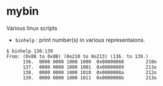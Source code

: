 # mybin

Various linux scripts

* `binhelp` : print number(s) in various representaions.
```
$ binhelp 136:139
From: (0x88 to 0x8B) (0o210 to 0o213) (136. to 139.)
      136.  0000 0000 1000 1000  0x00000088        210o
      137.  0000 0000 1000 1001  0x00000089        211o
      138.  0000 0000 1000 1010  0x0000008a        212o
      139.  0000 0000 1000 1011  0x0000008b        213o
```



